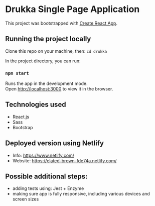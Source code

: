 # Drukka Single Page Application

This project was bootstrapped with [Create React App](https://github.com/facebook/create-react-app).

## Running the project locally

Clone this repo on your machine, then:
```cd drukka```

In the project directory, you can run:
### `npm start`

Runs the app in the development mode.<br>
Open [http://localhost:3000](http://localhost:3000) to view it in the browser.

## Technologies used
- React.js
- Sass
- Bootstrap

## Deployed version using Netlify
- Info: https://www.netlify.com/
- Website: https://elated-brown-fde74a.netlify.com/

## Possible additional steps:
- adding tests using: Jest + Enzyme
- making sure app is fully responsive, including various devices and screen sizes